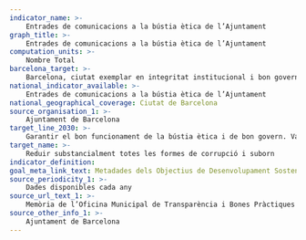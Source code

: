 ```yaml
---
indicator_name: >-
    Entrades de comunicacions a la bústia ètica de l’Ajuntament
graph_title: >-
    Entrades de comunicacions a la bústia ètica de l’Ajuntament
computation_units: >-
    Nombre Total
barcelona_target: >-
    Barcelona, ciutat exemplar en integritat institucional i bon govern
national_indicator_available: >-
    Entrades de comunicacions a la bústia ètica de l’Ajuntament
national_geographical_coverage: Ciutat de Barcelona 
source_organisation_1: >-
    Ajuntament de Barcelona
target_line_2030: >-
    Garantir el bon funcionament de la bústia ètica i de bon govern. Valor fita 2030: Pendent de determinar
target_name: >-
    Reduir substancialment totes les formes de corrupció i suborn
indicator_definition:
goal_meta_link_text: Metadades dels Objectius de Desenvolupament Sostenible de les Nacions Unides (pdf 894kB)
source_periodicity_1: >-
    Dades disponibles cada any
source_url_text_1: >-
    Memòria de l’Oficina Municipal de Transparència i Bones Pràctiques 2018-maig de 2019
source_other_info_1: >-
    Ajuntament de Barcelona
---
```

